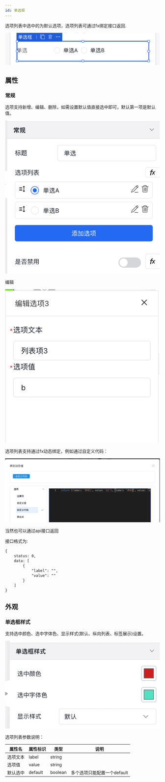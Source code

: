 ```yaml
---
id: 单选框
---
```


选项列表中选中的为默认选项，选项列表可通过fx绑定接口返回.

![image.png](/img/移动应用/组件/radio-1.png)

## 属性

### 常规

选项支持新增、编辑、删除，如需设置默认值直接选中即可，默认第一项是默认值。

![image.png](/img/移动应用/组件/radio-2.png)

编辑

![image.png](/img/移动应用/组件/radio-5.png)

选项列表支持通过fx动态绑定，例如通过自定义代码：

![image.png](/img/移动应用/组件/radio-6.png)

当然也可以通过api接口返回

接口格式为:

```
{
    status: 0,
    data: [
        {
            "label": "",
            "value": ""
        }
    ]
}
```


## 外观

### 单选框样式

支持选中颜色、选中字体色、显示样式(默认、纵向列表、标签展示)设置。

![image.png](/img/移动应用/组件/radio-3.png)

选项列表参数说明：

| 属性名  | 属性标识                   | 类型     | 说明|
| -----  | ------------------------- | ------- | --- |  
| 选项文本    | label                    | string  | 
| 选项值  | value                  | string  | 
| 默认选中 | default                | boolean | 多个选项只能配置一个default
